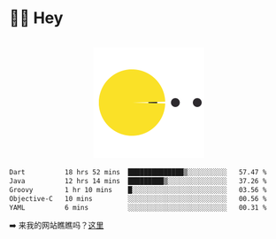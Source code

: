 
# 👋🏻 Hey
<div align="center">
	<br>
	<img src="https://raw.githubusercontent.com/Aniket965/Aniket965/master/pacman.svg?sanitize=true" width="200" height="200">
	<br>
</div>

<!--START_SECTION:waka-->
```text
Dart          18 hrs 52 mins  ██████████████▒░░░░░░░░░░   57.47 % 
Java          12 hrs 14 mins  █████████▒░░░░░░░░░░░░░░░   37.26 % 
Groovy        1 hr 10 mins    █░░░░░░░░░░░░░░░░░░░░░░░░   03.56 % 
Objective-C   10 mins         ░░░░░░░░░░░░░░░░░░░░░░░░░   00.56 % 
YAML          6 mins          ░░░░░░░░░░░░░░░░░░░░░░░░░   00.31 % 
```
<!--END_SECTION:waka-->

 ➡️  来我的网站瞧瞧吗？[这里](https://www.shaolongfei.com)
